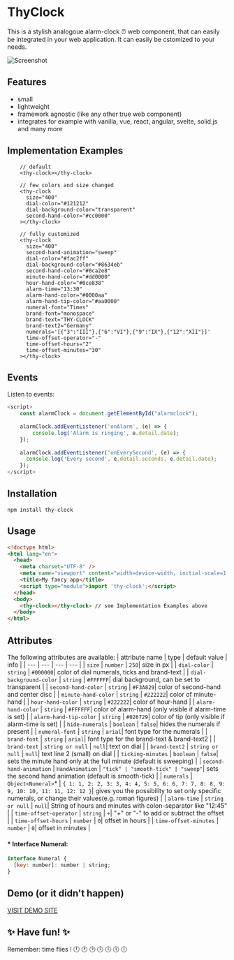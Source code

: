 # ThyClock

This is a stylish analogoue alarm-clock ⏰ web component, that can easily be integrated in your web application. It can easily be cstomized to your needs.

![Screenshot](https://smart-sign.com/npm/thy-clock/screenshot.png)

## Features
 - small
 - lightweight
 - framework agnostic (like any other true web component)
 - integrates for example with vanilla, vue, react, angular, svelte, solid.js and many more

## Implementation Examples
```
    // default
    <thy-clock></thy-clock>

    // few colors and size changed
    <thy-clock 
      size="400"
      dial-color="#121212"
      dial-background-color="transparent"
      second-hand-color="#cc0000"
    ></thy-clock>
    
    // fully customized
    <thy-clock 
      size="400"
      second-hand-animation="sweep"
      dial-color="#fac2ff"
      dial-background-color="#8634eb"
      second-hand-color="#0ca2e8"
      minute-hand-color="#dd0000"
      hour-hand-color="#0ce838"
      alarm-time="13:30"
      alarm-hand-color="#0000aa"
      alarm-hand-tip-color="#aa0000"
      numeral-font="Times"
      brand-font="monospace"
      brand-text="THY-CLOCK"
      brand-text2="Germany"
      numerals='[{"3":"III"},{"6":"VI"},{"9":"IX"},{"12":"XII"}]'
      time-offset-operator="-"
      time-offset-hours="2"
      time-offset-minutes="30"
    ></thy-clock>
```
## Events

Listen to events:

```javascript
<script>
    const alarmClock = document.getElementById("alarmclock");
    
    alarmClock.addEventListener('onAlarm', (e) => {
        console.log('Alarm is ringing', e.detail.date);
    });
    
    alarmClock.addEventListener('onEverySecond', (e) => {
      console.log('Every second', e.detail.seconds, e.detail.date);
    });
</script>
```

## Installation
```
npm install thy-clock
```

## Usage

```html
<!doctype html>
<html lang="en">
  <head>
    <meta charset="UTF-8" />
    <meta name="viewport" content="width=device-width, initial-scale=1.0" />
    <title>My fancy app</title>
    <script type="module">import 'thy-clock';</script>
  </head>
  <body>
    <thy-clock></thy-clock> // see Implementation Examples above
  </body>
</html>
```

## Attributes
The following attributes are available:
| attribute name | type | default value | info |
| --- | --- | --- | --- |
| ``` size ``` | ``` number ``` | ```250```| size in px |
| ``` dial-color ``` | ``` string ``` | ```#000000```| color of dial numerals, ticks and brand-text |
| ``` dial-background-color ``` | ``` string ``` | ``` #FFFFFF ```| dial background, can be set to transparent |
| ``` second-hand-color ``` | ``` string ``` | ``` #F3A829 ```| color of second-hand and center disc |
| ``` minute-hand-color ``` | ``` string ``` | ``` #222222 ```| color of minute-hand |
| ``` hour-hand-color ``` | ``` string ``` | ``` #222222 ```| color of hour-hand |
| ``` alarm-hand-color ``` | ``` string ``` | ``` #FFFFFF ```| color of alarm-hand (only visible if alarm-time is set) |
| ``` alarm-hand-tip-color ``` | ``` string ``` | ``` #026729 ```| color of tip (only visible if alarm-time is set) |
| ``` hide-numerals ``` | ``` boolean ``` | ``` false ```| hides the numerals if present |
| ``` numeral-font ``` | ``` string ``` | ``` arial ```| font type for the numerals |
| ``` brand-font ``` | ``` string ``` | ``` arial ```| font type for the brand-text & brand-text2 |
| ``` brand-text ``` | ``` string or null ``` | ``` null ```| text on dial |
| ``` brand-text2 ``` | ``` string or null ``` | ``` null ```| text line 2 (small) on dial |
| ``` ticking-minutes ``` | ``` boolean ``` | ``` false ```| sets the minute hand only at the full minute (default is sweeping)  |
| ``` second-hand-animation ``` | ``` HandAnimation ``` | ``` "tick" | "smooth-tick" | "sweep" ```| sets the second hand animation (default is smooth-tick)  |
| ``` numerals ``` | ``` Object<Numeral> ```*  | ``` { 1: 1, 2: 2, 3: 3, 4: 4, 5: 5, 6: 6, 7: 7, 8: 8, 9: 9, 10: 10, 11: 11, 12: 12 } ```|  gives you the possibility to set only specific numerals, or change their values(e.g. roman figures)  |
| ``` alarm-time ``` | ``` string or null ``` | ``` null ```| String of hours and minutes with colon-separator like "12:45" |
| ``` time-offset-operator ``` | ``` string ``` | ``` + ```| "+" or "-" to add or subtract the offset |
| ``` time-offset-hours ``` | ``` number ``` | ``` 0 ```| offset in hours |
| ``` time-offset-minutes ``` | ``` number ``` | ``` 0 ```| offset in minutes |

#### * Interface Numeral:
```javascript
interface Numeral {
  [key: number]: number | string;
}
```

## Demo (or it didn't happen)
[VISIT DEMO SITE](https://smart-sign.com/npm/thy-clock/)

## ✨ Have fun! ✨
Remember: time flies !
🕛 🕐 🕑 🕒 🕓 🕔 🕕
